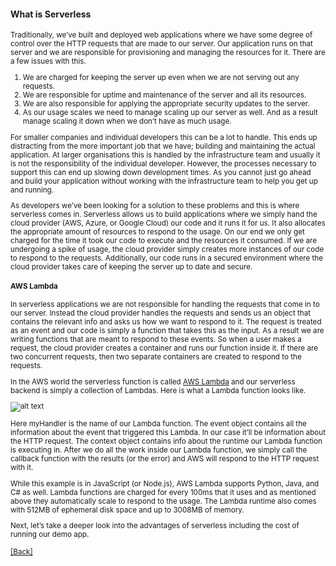 #### **What is Serverless**
<small>
Traditionally, we’ve built and deployed web applications where we have some degree of control over the HTTP requests that are made to our server. Our application runs on that server and we are responsible for provisioning and managing the resources for it. There are a few issues with this.

1. We are charged for keeping the server up even when we are not serving out any requests.
2. We are responsible for uptime and maintenance of the server and all its resources.
3. We are also responsible for applying the appropriate security updates to the server.
4. As our usage scales we need to manage scaling up our server as well. And as a result manage scaling it down when we don’t have as much usage.

For smaller companies and individual developers this can be a lot to handle. This ends up distracting from the more important job that we have; building and maintaining the actual application. At larger organisations this is handled by the infrastructure team and usually it is not the responsibility of the individual developer. However, the processes necessary to support this can end up slowing down development times. As you cannot just go ahead and build your application without working with the infrastructure team to help you get up and running.

As developers we’ve been looking for a solution to these problems and this is where serverless comes in. Serverless allows us to build applications where we simply hand the cloud provider (AWS, Azure, or Google Cloud) our code and it runs it for us. It also allocates the appropriate amount of resources to respond to the usage. On our end we only get charged for the time it took our code to execute and the resources it consumed. If we are undergoing a spike of usage, the cloud provider simply creates more instances of our code to respond to the requests. Additionally, our code runs in a secured environment where the cloud provider takes care of keeping the server up to date and secure.

#### **AWS Lambda**
In serverless applications we are not responsible for handling the requests that come in to our server. Instead the cloud provider handles the requests and sends us an object that contains the relevant info and asks us how we want to respond to it. The request is treated as an event and our code is simply a function that takes this as the input. As a result we are writing functions that are meant to respond to these events. So when a user makes a request, the cloud provider creates a container and runs our function inside it. If there are two concurrent requests, then two separate containers are created to respond to the requests.

In the AWS world the serverless function is called [AWS Lambda](https://aws.amazon.com/lambda/) and our serverless backend is simply a collection of Lambdas. Here is what a Lambda function looks like.

![alt text](https://d33wubrfki0l68.cloudfront.net/431b4864a64ada20df9ccccc8a4f4b2e8274b9f8/40bad/assets/anatomy-of-a-lambda-function.png)

Here myHandler is the name of our Lambda function. The event object contains all the information about the event that triggered this Lambda. In our case it’ll be information about the HTTP request. The context object contains info about the runtime our Lambda function is executing in. After we do all the work inside our Lambda function, we simply call the callback function with the results (or the error) and AWS will respond to the HTTP request with it.

While this example is in JavaScript (or Node.js), AWS Lambda supports Python, Java, and C# as well. Lambda functions are charged for every 100ms that it uses and as mentioned above they automatically scale to respond to the usage. The Lambda runtime also comes with 512MB of ephemeral disk space and up to 3008MB of memory.

Next, let’s take a deeper look into the advantages of serverless including the cost of running our demo app.


[[Back]](https://github.com/eksant/serverless-react-aws)
</small>